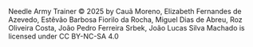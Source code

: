 Needle Army Trainer © 2025 by Cauã Moreno, Elizabeth Fernandes de Azevedo, Estêvão Barbosa Fiorilo da Rocha, Miguel Dias de Abreu, Roz Oliveira Costa, João Pedro Ferreira Srbek, João Lucas Silva Machado is licensed under CC BY-NC-SA 4.0 
